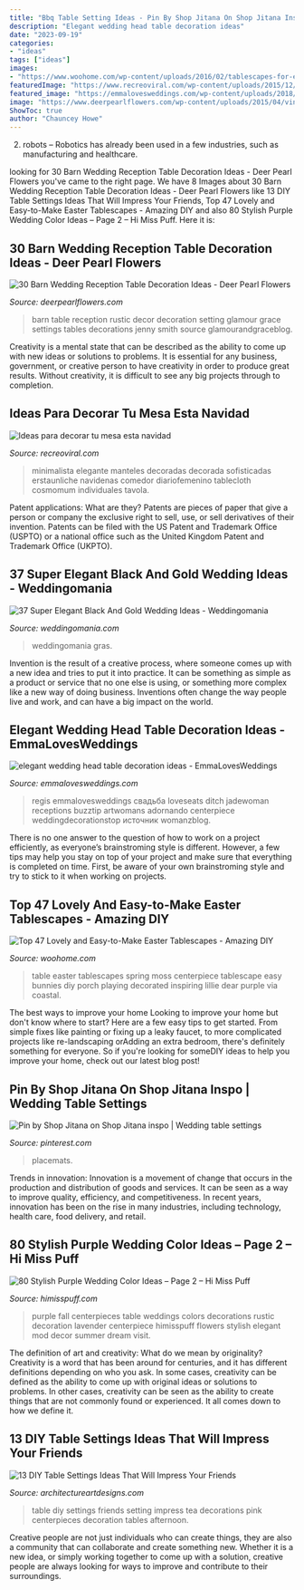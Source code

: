 ```yaml
---
title: "Bbq Table Setting Ideas - Pin By Shop Jitana On Shop Jitana Inspo"
description: "Elegant wedding head table decoration ideas"
date: "2023-09-19"
categories:
- "ideas"
tags: ["ideas"]
images:
- "https://www.woohome.com/wp-content/uploads/2016/02/tablescapes-for-easter-35.jpg"
featuredImage: "https://www.recreoviral.com/wp-content/uploads/2015/12/Decoraciones-para-la-mesa-esta-navidad-5.jpg"
featured_image: "https://emmalovesweddings.com/wp-content/uploads/2018/11/elegant-wedding-head-table-decoration-ideas.jpg"
image: "https://www.deerpearlflowers.com/wp-content/uploads/2015/04/vintage-barn-wedding-table-setting-ideas.jpg"
ShowToc: true
author: "Chauncey Howe"
---
```



2. robots – Robotics has already been used in a few industries, such as manufacturing and healthcare.

	

		
looking for 30 Barn Wedding Reception Table Decoration Ideas - Deer Pearl Flowers you've came to the right page. We have 8 Images about 30 Barn Wedding Reception Table Decoration Ideas - Deer Pearl Flowers like 13 DIY Table Settings Ideas That Will Impress Your Friends, Top 47 Lovely and Easy-to-Make Easter Tablescapes - Amazing DIY and also 80 Stylish Purple Wedding Color Ideas – Page 2 – Hi Miss Puff. Here it is:
		
    
## 30 Barn Wedding Reception Table Decoration Ideas - Deer Pearl Flowers

<img loading=lazy src="https://www.deerpearlflowers.com/wp-content/uploads/2015/04/vintage-barn-wedding-table-setting-ideas.jpg" onerror="this.onerror=null;this.src='https://tse1.mm.bing.net/th?id=OIP.spZNgsHAYxt5W_SGdXfTjgHaLH&amp;pid=15.1';" alt="30 Barn Wedding Reception Table Decoration Ideas - Deer Pearl Flowers">

_Source: deerpearlflowers.com_

>barn table reception rustic decor decoration setting glamour grace settings tables decorations jenny smith source glamourandgraceblog. 

	

Creativity is a mental state that can be described as the ability to come up with new ideas or solutions to problems. It is essential for any business, government, or creative person to have creativity in order to produce great results. Without creativity, it is difficult to see any big projects through to completion.

    
## Ideas Para Decorar Tu Mesa Esta Navidad

<img loading=lazy src="https://www.recreoviral.com/wp-content/uploads/2015/12/Decoraciones-para-la-mesa-esta-navidad-5.jpg" onerror="this.onerror=null;this.src='https://tse2.mm.bing.net/th?id=OIP.AjjlL3FFlgWxxacCKR99_AHaKj&amp;pid=15.1';" alt="Ideas para decorar tu mesa esta navidad">

_Source: recreoviral.com_

>minimalista elegante manteles decoradas decorada sofisticadas erstaunliche navidenas comedor diariofemenino tablecloth cosmomum individuales tavola. 

	

Patent applications: What are they?
Patents are pieces of paper that give a person or company the exclusive right to sell, use, or sell derivatives of their invention. Patents can be filed with the US Patent and Trademark Office (USPTO) or a national office such as the United Kingdom Patent and Trademark Office (UKPTO).

    
## 37 Super Elegant Black And Gold Wedding Ideas - Weddingomania

<img loading=lazy src="https://i.weddingomania.com/elegant-black-and-gold-wedding-ideas-30.jpg" onerror="this.onerror=null;this.src='https://tse2.mm.bing.net/th?id=OIP.t-DRdOkeuGwLM-oqltybNAHaLH&amp;pid=15.1';" alt="37 Super Elegant Black And Gold Wedding Ideas - Weddingomania">

_Source: weddingomania.com_

>weddingomania gras. 

	

Invention is the result of a creative process, where someone comes up with a new idea and tries to put it into practice. It can be something as simple as a product or service that no one else is using, or something more complex like a new way of doing business. Inventions often change the way people live and work, and can have a big impact on the world.

    
## Elegant Wedding Head Table Decoration Ideas - EmmaLovesWeddings

<img loading=lazy src="https://emmalovesweddings.com/wp-content/uploads/2018/11/elegant-wedding-head-table-decoration-ideas.jpg" onerror="this.onerror=null;this.src='https://tse1.mm.bing.net/th?id=OIP.VBADPun3akAWUMMbwG7iAAHaLH&amp;pid=15.1';" alt="elegant wedding head table decoration ideas - EmmaLovesWeddings">

_Source: emmalovesweddings.com_

>regis emmalovesweddings свадьба loveseats ditch jadewoman receptions buzztip artwomans adornando centerpiece weddingdecorationstop источник womanzblog. 

	

There is no one answer to the question of how to work on a project efficiently, as everyone’s brainstroming style is different. However, a few tips may help you stay on top of your project and make sure that everything is completed on time. First, be aware of your own brainstroming style and try to stick to it when working on projects.

    
## Top 47 Lovely And Easy-to-Make Easter Tablescapes - Amazing DIY

<img loading=lazy src="https://www.woohome.com/wp-content/uploads/2016/02/tablescapes-for-easter-35.jpg" onerror="this.onerror=null;this.src='https://tse1.mm.bing.net/th?id=OIP.nPPUW-YwnqIoN8B9d7wvJQHaK3&amp;pid=15.1';" alt="Top 47 Lovely and Easy-to-Make Easter Tablescapes - Amazing DIY">

_Source: woohome.com_

>table easter tablescapes spring moss centerpiece tablescape easy bunnies diy porch playing decorated inspiring lillie dear purple via coastal. 

	

The best ways to improve your home
Looking to improve your home but don't know where to start? Here are a few easy tips to get started. From simple fixes like painting or fixing up a leaky faucet, to more complicated projects like re-landscaping orAdding an extra bedroom, there's definitely something for everyone. So if you're looking for someDIY ideas to help you improve your home, check out our latest blog post!

    
## Pin By Shop Jitana On Shop Jitana Inspo | Wedding Table Settings

<img loading=lazy src="https://i.pinimg.com/736x/2a/ab/b2/2aabb26aaa405c6456f180082b62c461.jpg" onerror="this.onerror=null;this.src='https://tse1.mm.bing.net/th?id=OIP.ALd-COBNnL01e__WVnMeVwHaLH&amp;pid=15.1';" alt="Pin by Shop Jitana on Shop Jitana inspo | Wedding table settings">

_Source: pinterest.com_

>placemats. 

	

Trends in innovation:
Innovation is a movement of change that occurs in the production and distribution of goods and services. It can be seen as a way to improve quality, efficiency, and competitiveness. In recent years, innovation has been on the rise in many industries, including technology, health care, food delivery, and retail.

    
## 80 Stylish Purple Wedding Color Ideas – Page 2 – Hi Miss Puff

<img loading=lazy src="https://www.himisspuff.com/wp-content/uploads/2016/10/rustic-purple-wedding-centerpiece.jpg" onerror="this.onerror=null;this.src='https://tse2.mm.bing.net/th?id=OIP.TEafq27LFehL_iF1CTPfIAHaLH&amp;pid=15.1';" alt="80 Stylish Purple Wedding Color Ideas – Page 2 – Hi Miss Puff">

_Source: himisspuff.com_

>purple fall centerpieces table weddings colors decorations rustic decoration lavender centerpiece himisspuff flowers stylish elegant mod decor summer dream visit. 

	

The definition of art and creativity: What do we mean by originality?
Creativity is a word that has been around for centuries, and it has different definitions depending on who you ask. In some cases, creativity can be defined as the ability to come up with original ideas or solutions to problems. In other cases, creativity can be seen as the ability to create things that are not commonly found or experienced. It all comes down to how we define it.

    
## 13 DIY Table Settings Ideas That Will Impress Your Friends

<img loading=lazy src="https://www.architectureartdesigns.com/wp-content/uploads/2013/02/DIY-Table-Settings-Ideas-12.jpg" onerror="this.onerror=null;this.src='https://tse2.mm.bing.net/th?id=OIP.AEQNExctm5hg7oBIv6hPrwHaLG&amp;pid=15.1';" alt="13 DIY Table Settings Ideas That Will Impress Your Friends">

_Source: architectureartdesigns.com_

>table diy settings friends setting impress tea decorations pink centerpieces decoration tables afternoon. 

	

Creative people are not just individuals who can create things, they are also a community that can collaborate and create something new. Whether it is a new idea, or simply working together to come up with a solution, creative people are always looking for ways to improve and contribute to their surroundings.


